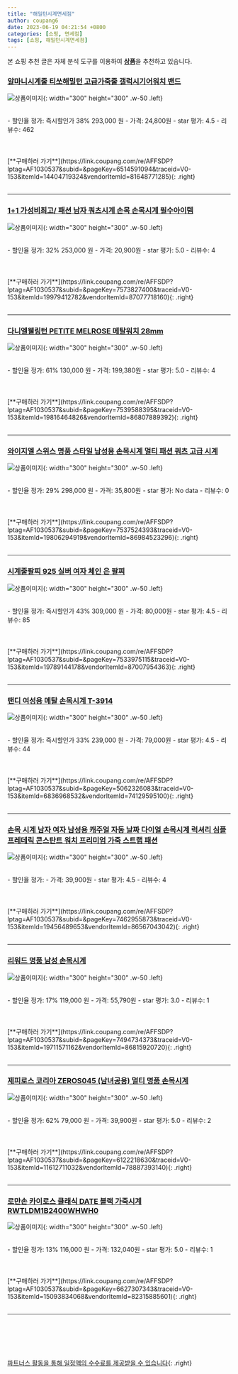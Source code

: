 ```yaml
---
title: "해밀턴시계면세점"
author: coupang6
date: 2023-06-19 04:21:54 +0800
categories: [쇼핑, 면세점]
tags: [쇼핑, 해밀턴시계면세점]
---
```


본 쇼핑 추천 글은 자체 분석 도구를 이용하여 [**상품**](https://link.coupang.com/a/bao1ui)을 추천하고 있습니다.

### [알마니시계줄 티쏘해밀턴 고급가죽줄 갤럭시기어워치 밴드](https://link.coupang.com/re/AFFSDP?lptag=AF1030537&subid=&pageKey=6514591094&traceid=V0-153&itemId=14404719324&vendorItemId=81648771285)

![상품이미지](https://thumbnail6.coupangcdn.com/thumbnails/remote/230x230ex/image/vendor_inventory/6c34/2f71ae60c36519086a9992144cf799d5e2f5664c98ba558baa0fb8423d19.jpg){: width="300" height="300" .w-50 .left}


<br>
- 할인율 정가: 즉시할인가 38%  293,000   원
- 가격: 24,800원
- star 평가: 4.5
- 리뷰수: 462
<br>
<br>
<br>
<br>
[**구매하러 가기**](https://link.coupang.com/re/AFFSDP?lptag=AF1030537&subid=&pageKey=6514591094&traceid=V0-153&itemId=14404719324&vendorItemId=81648771285){: .right}
<br>
<br>

---

### [1+1 가성비최고/ 패션 남자 쿼츠시계 손목 손목시계 필수아이템](https://link.coupang.com/re/AFFSDP?lptag=AF1030537&subid=&pageKey=7573827400&traceid=V0-153&itemId=19979412782&vendorItemId=87077718160)

![상품이미지](https://thumbnail7.coupangcdn.com/thumbnails/remote/230x230ex/image/vendor_inventory/806c/c84a7d5a252018bd1d86af92c6106ae6c3d96632ea601d37e2c4916c8e4c.png){: width="300" height="300" .w-50 .left}


<br>
- 할인율 정가: 32%  253,000   원
- 가격: 20,900원
- star 평가: 5.0
- 리뷰수: 4
<br>
<br>
<br>
<br>
[**구매하러 가기**](https://link.coupang.com/re/AFFSDP?lptag=AF1030537&subid=&pageKey=7573827400&traceid=V0-153&itemId=19979412782&vendorItemId=87077718160){: .right}
<br>
<br>

---

### [다니엘웰링턴 PETITE MELROSE 메탈워치 28mm](https://link.coupang.com/re/AFFSDP?lptag=AF1030537&subid=&pageKey=7539588395&traceid=V0-153&itemId=19816464826&vendorItemId=86807889392)

![상품이미지](https://thumbnail10.coupangcdn.com/thumbnails/remote/230x230ex/image/retail/images/2023/08/07/14/9/2c715728-9cc1-4b93-a54a-cd4725a98de9.jpg){: width="300" height="300" .w-50 .left}


<br>
- 할인율 정가: 61%  130,000   원
- 가격: 199,380원
- star 평가: 5.0
- 리뷰수: 4
<br>
<br>
<br>
<br>
[**구매하러 가기**](https://link.coupang.com/re/AFFSDP?lptag=AF1030537&subid=&pageKey=7539588395&traceid=V0-153&itemId=19816464826&vendorItemId=86807889392){: .right}
<br>
<br>

---

### [와이지엘 스위스 명품 스타일 남성용 손목시계 멀티 패션 쿼츠 고급 시계](https://link.coupang.com/re/AFFSDP?lptag=AF1030537&subid=&pageKey=7537524393&traceid=V0-153&itemId=19806294919&vendorItemId=86984523296)

![상품이미지](https://thumbnail9.coupangcdn.com/thumbnails/remote/230x230ex/image/vendor_inventory/4d4e/b48d3df68115c02faf1c35c8d768ae493603ee5d571d2ffaaf61a43bd852.jpg){: width="300" height="300" .w-50 .left}


<br>
- 할인율 정가: 29%  298,000   원
- 가격: 35,800원
- star 평가: No data
- 리뷰수: 0
<br>
<br>
<br>
<br>
[**구매하러 가기**](https://link.coupang.com/re/AFFSDP?lptag=AF1030537&subid=&pageKey=7537524393&traceid=V0-153&itemId=19806294919&vendorItemId=86984523296){: .right}
<br>
<br>

---

### [시계줄팔찌 925 실버 여자 체인 은 팔찌](https://link.coupang.com/re/AFFSDP?lptag=AF1030537&subid=&pageKey=7533975115&traceid=V0-153&itemId=19789144178&vendorItemId=87007954363)

![상품이미지](https://thumbnail8.coupangcdn.com/thumbnails/remote/230x230ex/image/vendor_inventory/1f2d/e022e41b30f825a5e53a201f261a70af79cd09a32e5a3fecfa90567a6640.jpeg){: width="300" height="300" .w-50 .left}


<br>
- 할인율 정가: 즉시할인가 43%  309,000   원
- 가격: 80,000원
- star 평가: 4.5
- 리뷰수: 85
<br>
<br>
<br>
<br>
[**구매하러 가기**](https://link.coupang.com/re/AFFSDP?lptag=AF1030537&subid=&pageKey=7533975115&traceid=V0-153&itemId=19789144178&vendorItemId=87007954363){: .right}
<br>
<br>

---

### [탠디 여성용 메탈 손목시계 T-3914](https://link.coupang.com/re/AFFSDP?lptag=AF1030537&subid=&pageKey=5062326083&traceid=V0-153&itemId=6836968532&vendorItemId=74129595100)

![상품이미지](https://thumbnail6.coupangcdn.com/thumbnails/remote/230x230ex/image/vendor_inventory/a48b/a2657bd5e3ee0b28dc422bef314d69053de6d949a899e5ae6441f973a52a.jpg){: width="300" height="300" .w-50 .left}


<br>
- 할인율 정가: 즉시할인가 33%  239,000   원
- 가격: 79,000원
- star 평가: 4.5
- 리뷰수: 44
<br>
<br>
<br>
<br>
[**구매하러 가기**](https://link.coupang.com/re/AFFSDP?lptag=AF1030537&subid=&pageKey=5062326083&traceid=V0-153&itemId=6836968532&vendorItemId=74129595100){: .right}
<br>
<br>

---

### [손목 시계 남자 여자 남성용 캐주얼 자동 날짜 다이얼 손목시계 럭셔리 심플 프레데릭 콘스탄트 워치 프리미엄 가죽 스트랩 패션](https://link.coupang.com/re/AFFSDP?lptag=AF1030537&subid=&pageKey=7462955873&traceid=V0-153&itemId=19456489653&vendorItemId=86567043042)

![상품이미지](https://thumbnail10.coupangcdn.com/thumbnails/remote/230x230ex/image/vendor_inventory/4dec/10eb6730324a71c51b29f7b8396b450995667309ea4fd6a60574ec93db75.jpg){: width="300" height="300" .w-50 .left}


<br>
- 할인율 정가: 
- 가격: 39,900원
- star 평가: 4.5
- 리뷰수: 4
<br>
<br>
<br>
<br>
[**구매하러 가기**](https://link.coupang.com/re/AFFSDP?lptag=AF1030537&subid=&pageKey=7462955873&traceid=V0-153&itemId=19456489653&vendorItemId=86567043042){: .right}
<br>
<br>

---

### [리워드 명품 남성 손목시계](https://link.coupang.com/re/AFFSDP?lptag=AF1030537&subid=&pageKey=7494734373&traceid=V0-153&itemId=19711571162&vendorItemId=86815920720)

![상품이미지](https://thumbnail7.coupangcdn.com/thumbnails/remote/230x230ex/image/vendor_inventory/d34a/125c187a88db4f46d0c3d46e716196fc19192b2d28d4c8bf484695600285.jpg){: width="300" height="300" .w-50 .left}


<br>
- 할인율 정가: 17%  119,000   원
- 가격: 55,790원
- star 평가: 3.0
- 리뷰수: 1
<br>
<br>
<br>
<br>
[**구매하러 가기**](https://link.coupang.com/re/AFFSDP?lptag=AF1030537&subid=&pageKey=7494734373&traceid=V0-153&itemId=19711571162&vendorItemId=86815920720){: .right}
<br>
<br>

---

### [제피로스 코리아 ZEROS045 (남녀공용) 멀티 명품 손목시계](https://link.coupang.com/re/AFFSDP?lptag=AF1030537&subid=&pageKey=6122218630&traceid=V0-153&itemId=11612711032&vendorItemId=78887393140)

![상품이미지](https://thumbnail8.coupangcdn.com/thumbnails/remote/230x230ex/image/vendor_inventory/9201/832185e03c432679ac7b32f4ea6f047d603be207513bb1c9bcebee739c27.jpg){: width="300" height="300" .w-50 .left}


<br>
- 할인율 정가: 62%  79,000   원
- 가격: 39,900원
- star 평가: 5.0
- 리뷰수: 2
<br>
<br>
<br>
<br>
[**구매하러 가기**](https://link.coupang.com/re/AFFSDP?lptag=AF1030537&subid=&pageKey=6122218630&traceid=V0-153&itemId=11612711032&vendorItemId=78887393140){: .right}
<br>
<br>

---

### [로만손 카이로스 클래식 DATE 블랙 가죽시계 RWTLDM1B2400WHWH0](https://link.coupang.com/re/AFFSDP?lptag=AF1030537&subid=&pageKey=6627307343&traceid=V0-153&itemId=15093834068&vendorItemId=82315885601)

![상품이미지](https://thumbnail6.coupangcdn.com/thumbnails/remote/230x230ex/image/retail/images/9111596773930575-986c0f68-3c31-426c-8635-037bb55d0d4c.jpg){: width="300" height="300" .w-50 .left}


<br>
- 할인율 정가: 13%  116,000   원
- 가격: 132,040원
- star 평가: 5.0
- 리뷰수: 1
<br>
<br>
<br>
<br>
[**구매하러 가기**](https://link.coupang.com/re/AFFSDP?lptag=AF1030537&subid=&pageKey=6627307343&traceid=V0-153&itemId=15093834068&vendorItemId=82315885601){: .right}
<br>
<br>

---
<br><br><br><br><br> [파트너스 활동을 통해 일정액의 수수료를 제공받을 수 있습니다](https://link.coupang.com/a/bao1ui){: .right}
